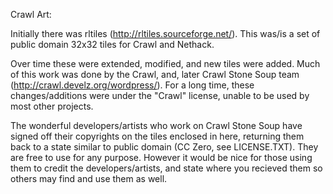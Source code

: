 Crawl Art:

Initially there was rltiles (http://rltiles.sourceforge.net/). This was/is a set of public domain 32x32 tiles for Crawl and Nethack. 

Over time these were extended, modified, and new tiles were added. Much of this work was done by the Crawl, and, later Crawl Stone Soup team (http://crawl.develz.org/wordpress/). For a long time, these changes/additions were under the "Crawl" license, unable to be used by most other projects. 

The wonderful developers/artists who work on Crawl Stone Soup have signed off their copyrights on the tiles enclosed in here, returning them back to a state similar to public domain (CC Zero, see LICENSE.TXT). They are free to use for any purpose. However it would be nice for those using them to credit the developers/artists, and state where you recieved them so others may find and use them as well.